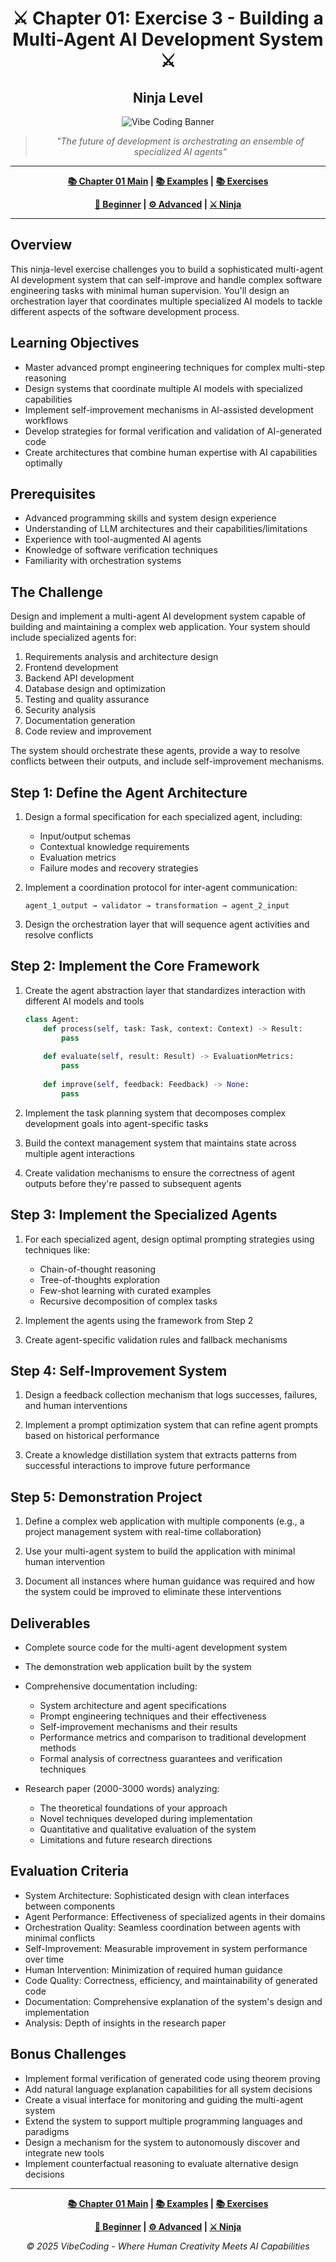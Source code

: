<div align="center">

# ⚔️ Chapter 01: Exercise 3 - Building a Multi-Agent AI Development System ⚔️
## Ninja Level

</div>

<div align="center">

![Vibe Coding Banner](../../resources/chapter1_banner.png)

</div>

<div align="center">

> *"The future of development is orchestrating an ensemble of specialized AI agents"*

</div>

---

<div align="center">

**[📚 Chapter 01 Main](../Chapter_01_Main.md) | [📚 Examples](../examples/) | [📚 Exercises](../exercises/)**

</div>

<div align="center">

**[🔰 Beginner](../Chapter_01_Beginner.md) | [⚙️ Advanced](../Chapter_01_Advanced.md) | [⚔️ Ninja](../Chapter_01_Ninja.md)**

</div>

---

## Overview

This ninja-level exercise challenges you to build a sophisticated multi-agent AI development system that can self-improve and handle complex software engineering tasks with minimal human supervision. You'll design an orchestration layer that coordinates multiple specialized AI models to tackle different aspects of the software development process.

## Learning Objectives

- Master advanced prompt engineering techniques for complex multi-step reasoning
- Design systems that coordinate multiple AI models with specialized capabilities
- Implement self-improvement mechanisms in AI-assisted development workflows
- Develop strategies for formal verification and validation of AI-generated code
- Create architectures that combine human expertise with AI capabilities optimally

## Prerequisites

- Advanced programming skills and system design experience
- Understanding of LLM architectures and their capabilities/limitations
- Experience with tool-augmented AI agents
- Knowledge of software verification techniques
- Familiarity with orchestration systems

## The Challenge

Design and implement a multi-agent AI development system capable of building and maintaining a complex web application. Your system should include specialized agents for:

1. Requirements analysis and architecture design
2. Frontend development
3. Backend API development
4. Database design and optimization
5. Testing and quality assurance
6. Security analysis
7. Documentation generation
8. Code review and improvement

The system should orchestrate these agents, provide a way to resolve conflicts between their outputs, and include self-improvement mechanisms.

## Step 1: Define the Agent Architecture

1. Design a formal specification for each specialized agent, including:
   - Input/output schemas
   - Contextual knowledge requirements
   - Evaluation metrics
   - Failure modes and recovery strategies

2. Implement a coordination protocol for inter-agent communication:
   ```
   agent_1_output → validator → transformation → agent_2_input
   ```

3. Design the orchestration layer that will sequence agent activities and resolve conflicts

## Step 2: Implement the Core Framework

1. Create the agent abstraction layer that standardizes interaction with different AI models and tools
   ```python
   class Agent:
       def process(self, task: Task, context: Context) -> Result:
           pass
       
       def evaluate(self, result: Result) -> EvaluationMetrics:
           pass
       
       def improve(self, feedback: Feedback) -> None:
           pass
   ```

2. Implement the task planning system that decomposes complex development goals into agent-specific tasks

3. Build the context management system that maintains state across multiple agent interactions

4. Create validation mechanisms to ensure the correctness of agent outputs before they're passed to subsequent agents

## Step 3: Implement the Specialized Agents

1. For each specialized agent, design optimal prompting strategies using techniques like:
   - Chain-of-thought reasoning
   - Tree-of-thoughts exploration
   - Few-shot learning with curated examples
   - Recursive decomposition of complex tasks

2. Implement the agents using the framework from Step 2

3. Create agent-specific validation rules and fallback mechanisms

## Step 4: Self-Improvement System

1. Design a feedback collection mechanism that logs successes, failures, and human interventions

2. Implement a prompt optimization system that can refine agent prompts based on historical performance

3. Create a knowledge distillation system that extracts patterns from successful interactions to improve future performance

## Step 5: Demonstration Project

1. Define a complex web application with multiple components (e.g., a project management system with real-time collaboration)

2. Use your multi-agent system to build the application with minimal human intervention

3. Document all instances where human guidance was required and how the system could be improved to eliminate these interventions

## Deliverables

- Complete source code for the multi-agent development system
- The demonstration web application built by the system
- Comprehensive documentation including:
  - System architecture and agent specifications
  - Prompt engineering techniques and their effectiveness
  - Self-improvement mechanisms and their results
  - Performance metrics and comparison to traditional development methods
  - Formal analysis of correctness guarantees and verification techniques

- Research paper (2000-3000 words) analyzing:
  - The theoretical foundations of your approach
  - Novel techniques developed during implementation
  - Quantitative and qualitative evaluation of the system
  - Limitations and future research directions

## Evaluation Criteria

- System Architecture: Sophisticated design with clean interfaces between components
- Agent Performance: Effectiveness of specialized agents in their domains
- Orchestration Quality: Seamless coordination between agents with minimal conflicts
- Self-Improvement: Measurable improvement in system performance over time
- Human Intervention: Minimization of required human guidance
- Code Quality: Correctness, efficiency, and maintainability of generated code
- Documentation: Comprehensive explanation of the system's design and implementation
- Analysis: Depth of insights in the research paper

## Bonus Challenges

- Implement formal verification of generated code using theorem proving
- Add natural language explanation capabilities for all system decisions
- Create a visual interface for monitoring and guiding the multi-agent system
- Extend the system to support multiple programming languages and paradigms
- Design a mechanism for the system to autonomously discover and integrate new tools
- Implement counterfactual reasoning to evaluate alternative design decisions

---

<div align="center">

**[📚 Chapter 01 Main](../Chapter_01_Main.md) | [📚 Examples](../examples/) | [📚 Exercises](../exercises/)**

</div>

<div align="center">

**[🔰 Beginner](../Chapter_01_Beginner.md) | [⚙️ Advanced](../Chapter_01_Advanced.md) | [⚔️ Ninja](../Chapter_01_Ninja.md)**

</div>

<div align="center">

*© 2025 VibeCoding - Where Human Creativity Meets AI Capabilities*

</div>
